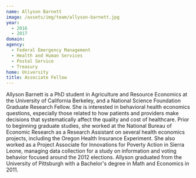 ```yaml
---
name: Allyson Barnett
image: /assets/img/team/allyson-barnett.jpg
year: 
  - 2016
  - 2017
domain:
agency:
  - Federal Emergency Management 
  - Health and Human Services
  - Postal Service
  - Treasury
home: University
title: Associate Fellow
---
```


Allyson Barnett is a PhD student in Agriculture and Resource Economics at the University of California Berkeley, and a National Science Foundation Graduate Research Fellow. She is interested in behavioral health economics questions, especially those related to how patients and providers make decisions that systematically affect the quality and cost of healthcare. Prior to beginning graduate studies, she worked at the National Bureau of Economic Research as a Research Assistant on several health economics projects, including the Oregon Health Insurance Experiment. She also worked as a Project Associate for Innovations for Poverty Action in Sierra Leone, managing data collection for a study on information and voting behavior focused around the 2012 elections. Allyson graduated from the University of Pittsburgh with a Bachelor's degree in Math and Economics in 2011.
